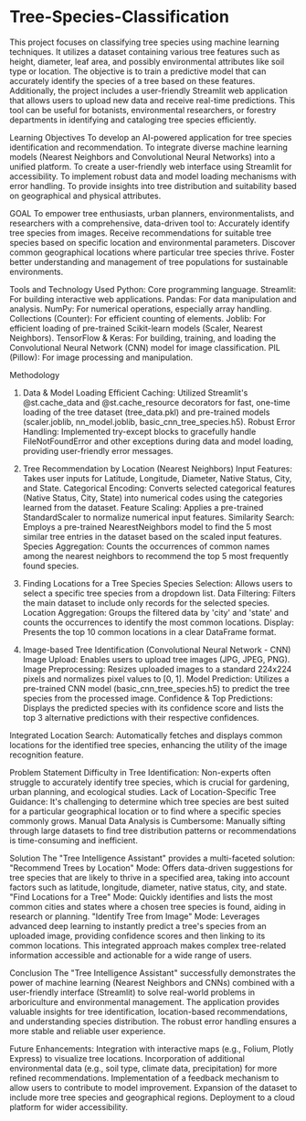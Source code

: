 # Tree-Species-Classification

This project focuses on classifying tree species using machine learning techniques. It utilizes a dataset containing various tree features such as height, diameter, leaf area, and possibly environmental attributes like soil type or location. The objective is to train a predictive model that can accurately identify the species of a tree based on these features. Additionally, the project includes a user-friendly Streamlit web application that allows users to upload new data and receive real-time predictions. This tool can be useful for botanists, environmental researchers, or forestry departments in identifying and cataloging tree species efficiently.

Learning Objectives
To develop an AI-powered application for tree species identification and recommendation.
To integrate diverse machine learning models (Nearest Neighbors and Convolutional Neural Networks) into a unified platform.
To create a user-friendly web interface using Streamlit for accessibility.
To implement robust data and model loading mechanisms with error handling.
To provide insights into tree distribution and suitability based on geographical and physical attributes.

GOAL
To empower tree enthusiasts, urban planners, environmentalists, and researchers with a comprehensive, data-driven tool to:
Accurately identify tree species from images.
Receive recommendations for suitable tree species based on specific location and environmental parameters.
Discover common geographical locations where particular tree species thrive.
Foster better understanding and management of tree populations for sustainable environments.

Tools and Technology Used
Python: Core programming language.
Streamlit: For building interactive web applications.
Pandas: For data manipulation and analysis.
NumPy: For numerical operations, especially array handling.
Collections (Counter): For efficient counting of elements.
Joblib: For efficient loading of pre-trained Scikit-learn models (Scaler, Nearest Neighbors).
TensorFlow & Keras: For building, training, and loading the Convolutional Neural Network (CNN) model for image classification.
PIL (Pillow): For image processing and manipulation.

Methodology
1. Data & Model Loading
Efficient Caching: Utilized Streamlit's @st.cache_data and @st.cache_resource decorators for fast, one-time loading of the tree dataset (tree_data.pkl) and pre-trained models (scaler.joblib, nn_model.joblib, basic_cnn_tree_species.h5).
Robust Error Handling: Implemented try-except blocks to gracefully handle FileNotFoundError and other exceptions during data and model loading, providing user-friendly error messages.

2. Tree Recommendation by Location (Nearest Neighbors)
Input Features: Takes user inputs for Latitude, Longitude, Diameter, Native Status, City, and State.
Categorical Encoding: Converts selected categorical features (Native Status, City, State) into numerical codes using the categories learned from the dataset.
Feature Scaling: Applies a pre-trained StandardScaler to normalize numerical input features.
Similarity Search: Employs a pre-trained NearestNeighbors model to find the 5 most similar tree entries in the dataset based on the scaled input features.
Species Aggregation: Counts the occurrences of common names among the nearest neighbors to recommend the top 5 most frequently found species.

3. Finding Locations for a Tree Species
Species Selection: Allows users to select a specific tree species from a dropdown list.
Data Filtering: Filters the main dataset to include only records for the selected species.
Location Aggregation: Groups the filtered data by 'city' and 'state' and counts the occurrences to identify the most common locations.
Display: Presents the top 10 common locations in a clear DataFrame format.

4. Image-based Tree Identification (Convolutional Neural Network - CNN)
Image Upload: Enables users to upload tree images (JPG, JPEG, PNG).
Image Preprocessing: Resizes uploaded images to a standard 224x224 pixels and normalizes pixel values to [0, 1].
Model Prediction: Utilizes a pre-trained CNN model (basic_cnn_tree_species.h5) to predict the tree species from the processed image.
Confidence & Top Predictions: Displays the predicted species with its confidence score and lists the top 3 alternative predictions with their respective confidences.

Integrated Location Search: Automatically fetches and displays common locations for the identified tree species, enhancing the utility of the image recognition feature.

Problem Statement
Difficulty in Tree Identification: Non-experts often struggle to accurately identify tree species, which is crucial for gardening, urban planning, and ecological studies.
Lack of Location-Specific Tree Guidance: It's challenging to determine which tree species are best suited for a particular geographical location or to find where a specific species commonly grows.
Manual Data Analysis is Cumbersome: Manually sifting through large datasets to find tree distribution patterns or recommendations is time-consuming and inefficient.

Solution
The "Tree Intelligence Assistant" provides a multi-faceted solution:
"Recommend Trees by Location" Mode: Offers data-driven suggestions for tree species that are likely to thrive in a specified area, taking into account factors such as latitude, longitude, diameter, native status, city, and state.
"Find Locations for a Tree" Mode: Quickly identifies and lists the most common cities and states where a chosen tree species is found, aiding in research or planning.
"Identify Tree from Image" Mode: Leverages advanced deep learning to instantly predict a tree's species from an uploaded image, providing confidence scores and then linking to its common locations.
This integrated approach makes complex tree-related information accessible and actionable for a wide range of users.

Conclusion
The "Tree Intelligence Assistant" successfully demonstrates the power of machine learning (Nearest Neighbors and CNNs) combined with a user-friendly interface (Streamlit) to solve real-world problems in arboriculture and environmental management.
The application provides valuable insights for tree identification, location-based recommendations, and understanding species distribution.
The robust error handling ensures a more stable and reliable user experience.

Future Enhancements:
Integration with interactive maps (e.g., Folium, Plotly Express) to visualize tree locations.
Incorporation of additional environmental data (e.g., soil type, climate data, precipitation) for more refined recommendations.
Implementation of a feedback mechanism to allow users to contribute to model improvement.
Expansion of the dataset to include more tree species and geographical regions.
Deployment to a cloud platform for wider accessibility.
